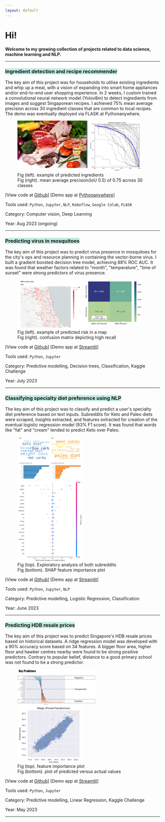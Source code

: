 ```yaml
---
layout: default
---
```


# Hi!
**Welcome to my growing collection of projects related to data science, machine learning and NLP.**

___ 
### <span style="background-color: #C1ECE4"> Ingredient detection and recipe recommender </span>
The key aim of this project was for households to utilise existing ingredients and whip up a meal, with a vision of expanding into smart home appliances and/or end-to-end user shopping experience. In 2 weeks, I custom trained a convolutional neural network model (Yolov8m) to detect ingredients from images and suggest Singaporean recipes. I achieved 75% mean average precision across 30 ingredient classes that are common to local recipes. The demo was eventually deployed via FLASK at Pythonanywhere. 
<figure>
    <img src="./images/1a.png" alt="prediction image" style="vertical-align: top;">
    <img src="./images/1b.png" alt="mAP" width="40%" style="vertical-align: top;">
<figcaption>Fig (left). example of predicted ingredients</figcaption>
<figcaption>Fig (right). mean average precision(IoU 0.5) of 0.75 across 30 classes</figcaption>
</figure>

[View code at <a href="https://github.com/githubberst/capstone-sg-recipe-recommender">Github</a>]   [Demo app at <a href ="https://githubberst.pythonanywhere.com">Pythonanywhere</a>]

Tools used: `Python`, `Jupyter`, `NLP`, `Roboflow`, `Google Colab`, `FLASK` 

Category: Computer vision, Deep Learning 

Year: Aug 2023 (ongoing)

___
### <span style="background-color: #C1ECE4"> Predicting virus in mosquitoes </span>

The key aim of this project was to predict virus presence in mosquitoes for the city's ops and resource planning in containing the vector-borne virus. I built a gradient boosted decision tree model, achieving 88% ROC AUC. It was found that weather factors related to "month", "temperature", "time of sunset" were strong predictors of virus presence. 

<figure>
    <img src="./images/2a.png" alt="risk map" style="vertical-align: top; width: 50%;">
    <img src="./images/2b.png" alt="confusion matrix" style="vertical-align: top; width: 45%;">
<figcaption>Fig (left). example of predicted risk in a map</figcaption>
<figcaption>Fig (right). confusion matrix depicting high recall</figcaption>
</figure>

[View code at <a href="https://github.com/githubberst/project-virus-predictor">Github</a>]   [Demo app at <a href ="https://virus-predictor-mozzie.streamlit.app/
">Streamlit</a>]

Tools used: `Python`, `Jupyter`

Category: Predictive modelling, Decision trees, Classification, Kaggle Challenge 

Year: July 2023 

___
### <span style="background-color: #C1ECE4"> Classifying specialty diet preference using NLP </span>

The key aim of this project was to classify and predict a user's specialty diet preference based on text inputs. Subreddits for Keto and Paleo diets were scraped, insights extracted, and features extracted for creation of the eventual logistic regression model (93% F1 score). It was found that words like "fat" and "cream" tended to predict Keto over Paleo. 

<figure>
    <img src="./images/3a.png" alt="EDA" style="vertical-align: top; width:50% ">
    <img src="./images/3c.png" alt="SHAP" style="vertical-align: top; width:50%;">
<figcaption>Fig (top). Exploratory analysis of both subreddits</figcaption>
<figcaption>Fig (bottom). SHAP feature importance plot</figcaption>
</figure>

[View code at <a href="https://github.com/githubberst/project-NLP-keto-paleo-diets">Github</a>]   [Demo app at <a href ="https://are-you-keto-paleo.streamlit.app/">Streamlit</a>]

Tools used: `Python`, `Jupyter`, `NLP`

Category: Predictive modelling, Logistic Regression, Classification 

Year: June 2023 

___

### <span style="background-color: #C1ECE4"> Predicting HDB resale prices</span>

The key aim of this project was to predict Singapore's HDB resale prices based on historical datasets. A ridge regression model was developed with a 90% accuracy score based on 34 features. A bigger floor area, higher floor and hawker centres nearby were found to be strong positive predictors. Contrary to popular belief, distance to a good primary school was not found to be a strong predictor. 

<figure>
    <img src="./images/4a.png" alt="feature importance" style="vertical-align: top; width:60% ">
    <img src="./images/4b.png" alt="plot" style="vertical-align: top; width:50%;">
<figcaption>Fig (top). feature importance plot</figcaption>
<figcaption>Fig (bottom). plot of predicted versus actual values</figcaption>
</figure>

[View code at <a href="https://github.com/githubberst/project_HDB_resale_price_predictor">Github</a>]   [Demo app at <a href ="https://hdbresalepricepredictor.streamlit.app/
">Streamlit</a>]

Tools used: `Python`, `Jupyter`

Category: Predictive modelling, Linear Regression, Kaggle Challenge

Year: May 2023 

___